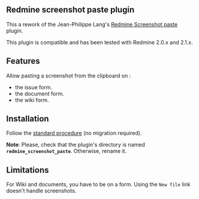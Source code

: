 ## Redmine screenshot paste plugin

This a rework of the Jean-Philippe Lang's [Redmine Screenshot paste](http://www.redmine.org/projects/redmine/wiki/PluginScreenshotPaste)
plugin.

This plugin is compatible and has been tested with Redmine 2.0.x and 2.1.x.

## Features

Allow pasting a screenshot from the clipboard on :

* the issue form.
* the document form.
* the wiki form.

## Installation

Follow the [standard procedure](http://www.redmine.org/projects/redmine/wiki/Plugins) (no migration required).

**Note**: Please, check that the plugin's directory is named **`redmine_screenshot_paste`**. Otherwise, rename it.

## Limitations

For Wiki and documents, you have to be on a form. Using the `New file` link doesn't
handle screenshots.
